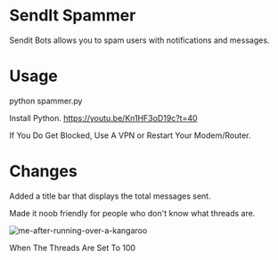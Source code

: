 # SendIt Spammer
Sendit Bots allows you to spam users with notifications and messages.

# Usage
python spammer.py

Install Python. https://youtu.be/Kn1HF3oD19c?t=40

If You Do Get Blocked, Use A VPN or Restart Your Modem/Router.


# Changes
Added a title bar that displays the total messages sent.

Made it noob friendly for people who don't know what threads are.
 
 
 
 
![me-after-running-over-a-kangaroo](https://user-images.githubusercontent.com/79897291/190108272-233c88a9-27c6-4880-ba7f-7797835096b3.gif)

When The Threads Are Set To 100
